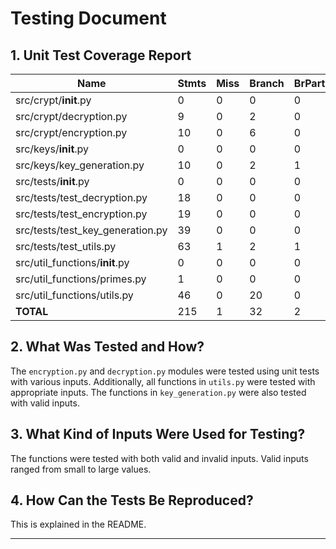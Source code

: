 # Testing Document

## 1. Unit Test Coverage Report

| Name                                | Stmts | Miss | Branch | BrPart | Cover | Missing |
|-------------------------------------|-------|------|--------|--------|--------|---------|
| src/crypt/__init__.py              | 0     | 0    | 0      | 0      | 100%   |         |
| src/crypt/decryption.py            | 9     | 0    | 2      | 0      | 100%   |         |
| src/crypt/encryption.py            | 10    | 0    | 6      | 0      | 100%   |         |
| src/keys/__init__.py               | 0     | 0    | 0      | 0      | 100%   |         |
| src/keys/key_generation.py         | 10    | 0    | 2      | 1      | 92%    | 33→29   |
| src/tests/__init__.py              | 0     | 0    | 0      | 0      | 100%   |         |
| src/tests/test_decryption.py       | 18    | 0    | 0      | 0      | 100%   |         |
| src/tests/test_encryption.py       | 19    | 0    | 0      | 0      | 100%   |         |
| src/tests/test_key_generation.py   | 39    | 0    | 0      | 0      | 100%   |         |
| src/tests/test_utils.py            | 63    | 1    | 2      | 1      | 97%    | 160     |
| src/util_functions/__init__.py     | 0     | 0    | 0      | 0      | 100%   |         |
| src/util_functions/primes.py       | 1     | 0    | 0      | 0      | 100%   |         |
| src/util_functions/utils.py        | 46    | 0    | 20     | 0      | 100%   |         |
| **TOTAL**                          | 215   | 1    | 32     | 2      | **99%**|         |


## 2. What Was Tested and How?

The `encryption.py` and `decryption.py` modules were tested using unit tests with various inputs. Additionally, all functions in `utils.py` were tested with appropriate inputs. The functions in `key_generation.py` were also tested with valid inputs.

## 3. What Kind of Inputs Were Used for Testing?

The functions were tested with both valid and invalid inputs. Valid inputs ranged from small to large values.

## 4. How Can the Tests Be Reproduced?

This is explained in the README.

---
